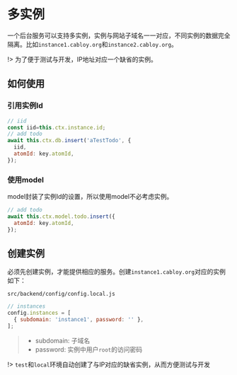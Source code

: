 # 多实例

一个后台服务可以支持多实例，实例与网站子域名一一对应，不同实例的数据完全隔离。比如`instance1.cabloy.org`和`instance2.cabloy.org`。

!> 为了便于测试与开发，IP地址对应一个缺省的实例。

## 如何使用

### 引用实例Id

```javascript
// iid
const iid=this.ctx.instance.id;
// add todo
await this.ctx.db.insert('aTestTodo', {
  iid,
  atomId: key.atomId,
});
```

### 使用model

model封装了实例Id的设置，所以使用model不必考虑实例。

```javascript
// add todo
await this.ctx.model.todo.insert({
  atomId: key.atomId,
});
```

## 创建实例

必须先创建实例，才能提供相应的服务。创建`instance1.cabloy.org`对应的实例如下：

`src/backend/config/config.local.js`

```javascript
// instances
config.instances = [
  { subdomain: 'instance1', password: '' },
];
```

> - subdomain: 子域名
> - password: 实例中用户`root`的访问密码

!> `test`和`local`环境自动创建了与IP对应的缺省实例，从而方便测试与开发
